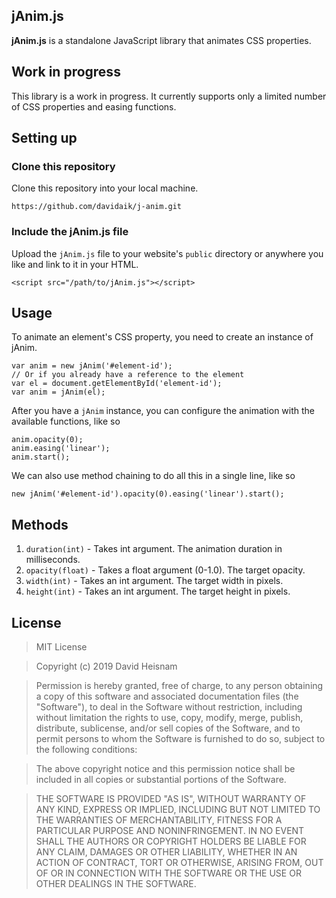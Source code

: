 ## jAnim.js

**jAnim.js** is a standalone JavaScript library that animates CSS properties.


## Work in progress

This library is a work in progress. It currently supports only a limited number of CSS properties and easing functions.


## Setting up

### Clone this repository

Clone this repository into your local machine.

    https://github.com/davidaik/j-anim.git


### Include the jAnim.js file
Upload the `jAnim.js` file to your website's `public` directory or anywhere you like and link to it in your HTML.

    <script src="/path/to/jAnim.js"></script>


## Usage

To animate an element's CSS property, you need to create an instance of jAnim.

    var anim = new jAnim('#element-id');
    // Or if you already have a reference to the element
    var el = document.getElementById('element-id');
    var anim = jAnim(el);

After you have a `jAnim` instance, you can configure the animation with the available functions, like so

    anim.opacity(0);
    anim.easing('linear');
    anim.start();

We can also use method chaining to do all this in a single line, like so

    new jAnim('#element-id').opacity(0).easing('linear').start();


## Methods

1. `duration(int)`  - Takes int argument. The animation duration in milliseconds.  
2. `opacity(float)` - Takes a float argument (0-1.0). The target opacity.
3. `width(int)` - Takes an int argument. The target width in pixels.
4. `height(int)` - Takes an int argument. The target height in pixels.


## License
> MIT License

> Copyright (c) 2019 David Heisnam

> Permission is hereby granted, free of charge, to any person obtaining a copy
of this software and associated documentation files (the "Software"), to deal
in the Software without restriction, including without limitation the rights
to use, copy, modify, merge, publish, distribute, sublicense, and/or sell
copies of the Software, and to permit persons to whom the Software is
furnished to do so, subject to the following conditions:

> The above copyright notice and this permission notice shall be included in all
copies or substantial portions of the Software.

> THE SOFTWARE IS PROVIDED "AS IS", WITHOUT WARRANTY OF ANY KIND, EXPRESS OR
IMPLIED, INCLUDING BUT NOT LIMITED TO THE WARRANTIES OF MERCHANTABILITY,
FITNESS FOR A PARTICULAR PURPOSE AND NONINFRINGEMENT. IN NO EVENT SHALL THE
AUTHORS OR COPYRIGHT HOLDERS BE LIABLE FOR ANY CLAIM, DAMAGES OR OTHER
LIABILITY, WHETHER IN AN ACTION OF CONTRACT, TORT OR OTHERWISE, ARISING FROM,
OUT OF OR IN CONNECTION WITH THE SOFTWARE OR THE USE OR OTHER DEALINGS IN THE
SOFTWARE.
